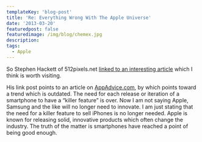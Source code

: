 ```yaml
---
templateKey: 'blog-post'
title: 'Re: Everything Wrong With The Apple Universe'
date: '2013-03-20'
featuredpost: false
featuredimage: /img/blog/chemex.jpg
description:
tags:
  - Apple
---
```


So Stephen Hackett of 512pixels.net [linked to an interesting article](http://512pixels.net/2013/03/everything-wrong/) which I think is worth visiting.

His link post points to an article on [AppAdvice.com](http://appadvice.com/appnn/2013/03/analyst-the-iphone-5s-will-have-a-killer-feature), by which points toward a trend which is outdated. The need for each release or iteration of a smartphone to have a “killer feature” is over. Now I am not saying Apple, Samsung and the like will no longer need to innovate. I am just stating that the need for a killer feature to sell iPhones is no longer needed. Apple is known for releasing solid, innovative products which often change the industry. The truth of the matter is smartphones have reached a point of being good enough.
